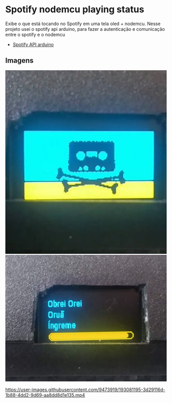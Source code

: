 
# Spotify nodemcu playing status

Exibe o que está tocando no Spotify em uma tela oled + nodemcu.
Nesse projeto usei o spotify api arduino, para fazer a autenticação e comunicação entre o spotify e o nodemcu



 - [Spotify API arduino](https://github.com/witnessmenow/spotify-api-arduino)


## Imagens

![](https://raw.githubusercontent.com/hectorcamp/Spotify_nodemcu_playing_status/main/images/VID_20220929_114730_exported_10234_2.jpg)
![](https://raw.githubusercontent.com/hectorcamp/Spotify_nodemcu_playing_status/main/images/IMG_20220929_115601.jpg)








https://user-images.githubusercontent.com/9473919/193081195-3d29116d-1b88-4dd2-9d69-aa8dd8d1e135.mp4

